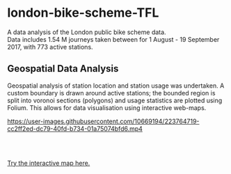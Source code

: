 # london-bike-scheme-TFL

A data analysis of the London public bike scheme data. 
<br>
Data includes 1.54 M journeys taken between for 1 August - 19 September 2017, with 773 active stations.
<br>

## Geospatial Data Analysis

Geospatial analysis of station location and station usage was undertaken. A custom boundary is drawn around active stations; the bounded region is split into voronoi sections (polygons) and usage statistics are plotted using Folium. This allows for data visualisation using interactive web-maps.

https://user-images.githubusercontent.com/10669194/223764719-cc2ff2ed-dc79-40fd-b734-01a75074bfd6.mp4



<br>
<br>

[Try the interactive map here.](https://ksenia-5.github.io/london-bike-scheme-TFL/)
